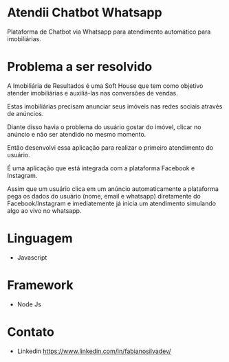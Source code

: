 # Atendii Chatbot Whatsapp
Plataforma de Chatbot via Whatsapp para atendimento automático para imobiliárias.

# Problema a ser resolvido

A Imobiliária de Resultados é uma Soft House que tem como objetivo atender imobiliárias e auxiliá-las nas conversões de vendas.

Estas imobiliárias precisam anunciar seus imóveis nas redes sociais através de anúncios.

Diante disso havia o problema do usuário gostar do imóvel, clicar no anúncio e não ser atendido no mesmo momento.

Então desenvolvi essa aplicação para realizar o primeiro atendimento do usuário.

É uma aplicação que está integrada com a plataforma Facebook e Instagram.

Assim que um usuário clica em um anúncio automaticamente a plataforma pega os dados do usuário (nome, email e whatsapp) diretamente do Facebook/Instagram e imediatemente já inicia um atendimento simulando algo ao vivo no whatsapp.

# Linguagem
* Javascript

# Framework
* Node Js

# Contato 
* Linkedin https://www.linkedin.com/in/fabianosilvadev/

